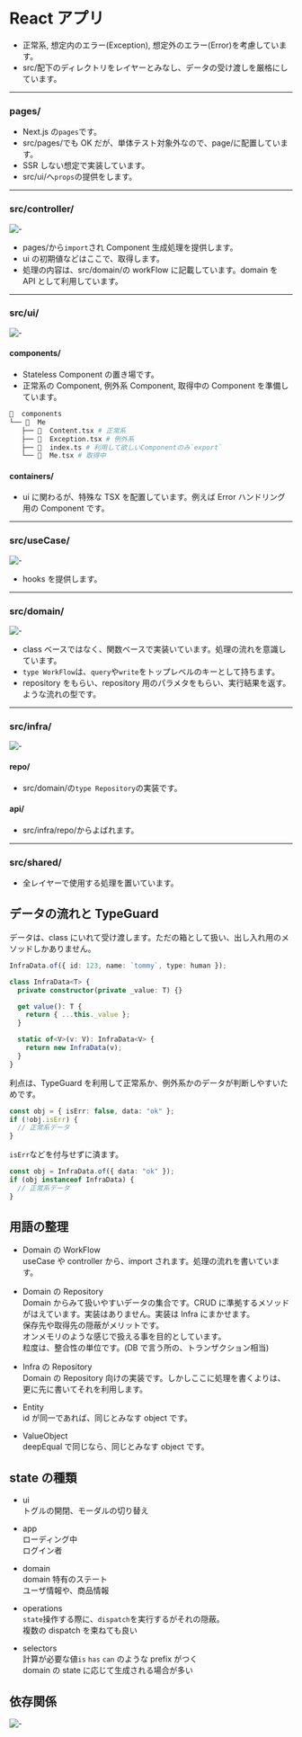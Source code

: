# React アプリ

- 正常系, 想定内のエラー(Exception), 想定外のエラー(Error)を考慮しています。
- src/配下のディレクトリをレイヤーとみなし、データの受け渡しを厳格にしています。

---

### pages/

- Next.js の`pages`です。
- src/pages/でも OK だが、単体テスト対象外なので、page/に配置しています。
- SSR しない想定で実装しています。
- src/ui/へ`props`の提供をします。

---

### src/controller/

![-](./doc/src/controller/graph.svg)

- pages/から`import`され Component 生成処理を提供します。
- ui の初期値などはここで、取得します。
- 処理の内容は、src/domain/の workFlow に記載しています。domain を API として利用しています。

---

### src/ui/

![-](./doc/src/ui/graph.svg)

#### components/

- Stateless Component の置き場です。
- 正常系の Component, 例外系 Component, 取得中の Component を準備しています。

```bash
  components
└──   Me
   ├──   Content.tsx # 正常系
   ├──   Exception.tsx # 例外系
   ├──   index.ts # 利用して欲しいComponentのみ`export`
   └──   Me.tsx # 取得中
```

#### containers/

- ui に関わるが、特殊な TSX を配置しています。例えば Error ハンドリング用の Component です。

---

### src/useCase/

![-](./doc/src/useCase/graph.svg)

- hooks を提供します。

---

### src/domain/

![-](./doc/src/domain/graph.svg)

- class ベースではなく、関数ベースで実装いています。処理の流れを意識しています。
- `type WorkFlow`は、`query`や`write`をトップレベルのキーとして持ちます。
- repository をもらい、repository 用のパラメタをもらい、実行結果を返す。ような流れの型です。

---

### src/infra/

![-](./doc/src/infra/graph.svg)

#### repo/

- src/domain/の`type Repository`の実装です。

#### api/

- src/infra/repo/からよばれます。

---

### src/shared/

- 全レイヤーで使用する処理を置いています。

## データの流れと TypeGuard

データは、class にいれて受け渡します。ただの箱として扱い、出し入れ用のメソッドしかありません。

```ts
InfraData.of({ id: 123, name: `tommy`, type: human });
```

```ts
class InfraData<T> {
  private constructor(private _value: T) {}

  get value(): T {
    return { ...this._value };
  }

  static of<V>(v: V): InfraData<V> {
    return new InfraData(v);
  }
}
```

利点は、TypeGuard を利用して正常系か、例外系かのデータが判断しやすいためです。

```ts
const obj = { isErr: false, data: "ok" };
if (!obj.isErr) {
  // 正常系データ
}
```

`isErr`などを付与せずに済ます。

```ts
const obj = InfraData.of({ data: "ok" });
if (obj instanceof InfraData) {
  // 正常系データ
}
```

## 用語の整理

- Domain の WorkFlow  
  useCase や controller から、import されます。処理の流れを書いています。

- Domain の Repository  
  Domain からみて扱いやすいデータの集合です。CRUD に準拠するメソッドがはえています。実装はありません。実装は Infra にまかせます。  
  保存先や取得先の隠蔽がメリットです。  
  オンメモリのような感じで扱える事を目的としています。  
  粒度は、整合性の単位です。(DB で言う所の、トランザクション相当)

- Infra の Repository  
  Domain の Repository 向けの実装です。しかしここに処理を書くよりは、更に先に書いてそれを利用します。

- Entity  
  id が同一であれば、同じとみなす object です。

- ValueObject  
  deepEqual で同じなら、同じとみなす object です。

## state の種類

- ui  
  トグルの開閉、モーダルの切り替え

- app  
  ローディング中  
  ログイン者

- domain  
  domain 特有のステート  
  ユーザ情報や、商品情報

- operations  
  `state`操作する際に、`dispatch`を実行するがそれの隠蔽。  
  複数の dispatch を束ねても良い

- selectors  
  計算が必要な値`is` `has` `can` のような prefix がつく  
  domain の state に応じて生成される場合が多い

## 依存関係

![-](./doc/src/graph.svg)
